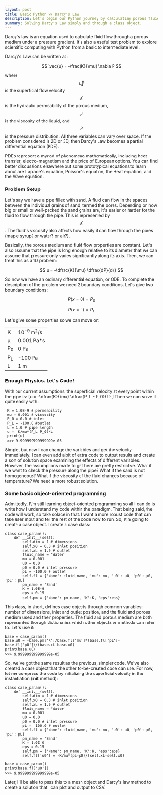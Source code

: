 ```yaml
---
layout: post
title: Basic Python w/ Darcy's Law
description: Let's begin our Python journey by calculating porous fluid flow.
summary: Solving Darcy's Law simply and through a class object.
---
```


Darcy\'s law is an equation used to calculate fluid flow through a porous medium under a pressure gradient. It's also a useful test problem to explore scientific computing with Python from a basic to intermediate level. 

<p>Darcy\'s Law can be written as:

$$
\vec{u} = -\frac{K}{\mu} \nabla P 
$$

where $$\vec{u}$$ is the superficial flow velocity, $$K$$ is the hydraulic permeability of the porous medium, $$\mu$$ is the viscosity of the liquid, and $$P$$ is the pressure distribution. All three variables can vary over space. If the problem considered is 2D or 3D, then Darcy\'s Law becomes a partial differential equation (PDE).</p>

PDEs represent a myriad of phenomena mathematically, including heat transfer, electro-magnetism and the price of European options. You can find better discussions elsewhere but some prototypical equations to learn about are Laplace's equation, Poisson's equation, the Heat equation, and the Wave equation.

<h3>Problem Setup</h3>

Let\'s say we have a pipe filled with sand. A fluid can flow in the spaces between the individual grains of sand, termed the pores. Depending on how big or small or well-packed the sand grains are, it\'s easier or harder for the fluid to flow through the pipe. This is represented by $$K$$. The fluid\'s viscosity also affects how easily it can flow through the pores (maple syrup? or water? or air?).

Basically, the porous medium and fluid flow properties are constant. Let\'s also assume that the pipe is long enough relative to its diameter that we can assume that pressure only varies significantly along its axis. Then, we can treat this as a 1D problem:

$$
u = -\dfrac{K}{\mu} \dfrac{dP}{dx}
$$

So now we have an ordinary differential equation, or ODE. To complete the description of the problem we need 2 boundary conditions. Let\'s give two boundary conditions:

$$
P(x=0) = P_0
$$

$$
P(x=L) = P_L
$$

Let\'s give some properties so we can move on:
<center>
<table class="center">
<tr>
<td>K</td>
<td> 10<sup>-9</sup> m<sup>2</sup>/s</td>
</tr>
<tr>
<td>μ</td>
<td> 0.001 Pa*s</td>
</tr>
<tr>
<td>P<sub>0</sub></td>
<td>0 Pa</td>
</tr>
<tr>
<td>P<sub>L</sub></td>
<td>-100 Pa</td>
</tr>
<tr>
<td>L</td>
<td>1 m</td>
</tr>
</table>
</center>

<h3>Enough Physics. Let's Code!</h3>

With our current assumptions, the superficial velocity at every point within the pipe is: \[u = -\dfrac{K}{\mu} \dfrac{P_L - P_0}{L} \] Then we can solve it quite easily with:

<pre><code class="language-python"> K = 1.0E-9 # permeability <br> mu = 0.001 # viscosity <br> P_0 = 0.0 # inlet <br> P_L = -100.0 #outlet <br> L = 1.0 # pipe length <br> u = -K/mu*(P_L-P_0)/L <br> print(u) <br> >>> 9.999999999999999e-05  </code> </pre>

Simple, but now I can change the variables and get the velocity immediately. I can even add a bit of extra code to output results and create a sort of solution space examining the effects of different variables. However, the assumptions made to get here are pretty restrictive. What if we want to check the pressure along the pipe? What if the sand is not homogeneous? What if the viscosity of the fluid changes because of temperature? We need a more robust solution.

<h3>Some basic object-oriented programming</h3>
Admittedly, I\'m still learning object-oriented programming so all I can do is write how I understand my code within the paradigm. That being said, the code will work, so take solace in that.
I want a more robust code that can take user input and tell the rest of the code how to run. So, I\'m going to create a case object. I create a case class:
<pre><code class="language-python">class case_param(): <br>    def __init__(self): <br>        self.dim = 1 # dimensions <br>        self.x0 = 0.0 # inlet position <br>        self.xL = 1.0 # outlet <br>        fluid_name = 'Water' <br>        mu = 0.001 <br>        u0 = 0.0 <br>        p0 = 0.0 # inlet pressure <br>        pL = -100.0 # outlet <br>        self.fl = {'Name': fluid_name, 'mu': mu, 'u0': u0, 'p0': p0, 'pL': pL} <br>        pm_name = 'Sand' <br>        K = 1.0E-9 <br>        eps = 0.15 <br>        self.pm = {'Name': pm_name, 'K':K, 'eps':eps} </code> </pre>

This class, in short, defines case objects through common variables: number of dimensions, inlet and outlet position, and the fluid and porous medium used and their properties. The fluid and porous medium are both represented thorugh dictionaries which other objects or methods can refer to. Let\'s use it:

<pre><code class="language-python">base = case_param() <br>base.u0 = -base.pm['K']/base.fl['mu']*(base.fl['pL']-base.fl['p0'])/(base.xL-base.x0) <br>print(base.u0) <br>>>> 9.999999999999999e-05 </code> </pre>

So, we\'ve got the same result as the previous, simpler code. We've also created a case object that the other to-be-created code can use. For now, let me compress the code by initializing the superficial velocity in the instantiation (__init__ method):
<pre><code class="language-python">class case_param(): <br>    def __init__(self): <br>        self.dim = 1 # dimensions <br>        self.x0 = 0.0 # inlet position <br>        self.xL = 1.0 # outlet <br>        fluid_name = 'Water' <br>        mu = 0.001 <br>        u0 = 0.0 <br>        p0 = 0.0 # inlet pressure <br>        pL = -100.0 # outlet <br>        self.fl = {'Name': fluid_name, 'mu': mu, 'u0': u0, 'p0': p0, 'pL': pL} <br>        pm_name = 'Sand' <br>        K = 1.0E-9 <br>        eps = 0.15 <br>        self.pm = {'Name': pm_name, 'K':K, 'eps':eps} <br>        self.fl['u0'] = -K/mu*(pL-p0)/(self.xL-self.x0) <br><br>base = case_param() <br>print(base.fl['u0']) <br>>>> 9.999999999999999e-05 </code> </pre>
Later, I\'ll be able to pass this to a mesh object and Darcy's law method to create a solution that I can plot and output to CSV.
